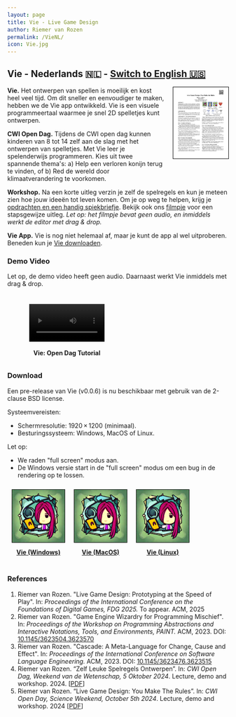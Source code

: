 ```yaml
---
layout: page
title: Vie - Live Game Design
author: Riemer van Rozen
permalink: /VieNL/
icon: Vie.jpg
---
```

## Vie - Nederlands 🇳🇱 - <a href="/Vie/">Switch to English 🇺🇸</a>
<div style="text-align: center; font-weight: bold; float: right; padding-left: 20px; padding-bottom: 20px; width: 25%;">
  <a href="/assets/CWI_Open_Day_2024_Assignments.pdf">
    <img src="/assets/CWI_Open_Day_2024_Assignments.jpg" style="border: 1px solid black;">
  </a>
</div>

**Vie.**
Het ontwerpen van spellen is moeilijk en kost heel veel tijd. Om dit sneller en eenvoudiger te maken, hebben we de Vie app ontwikkeld. Vie is een visuele programmeertaal waarmee je snel 2D spelletjes kunt ontwerpen.

**CWI Open Dag.**
Tijdens de CWI open dag kunnen kinderen van 8 tot 14 zelf aan de slag met het ontwerpen van spelletjes. Met Vie leer je spelenderwijs programmeren. Kies uit twee spannende thema's: 
a) Help een verloren konijn terug te vinden, of 
b) Red de wereld door klimaatverandering te voorkomen.

**Workshop.**
Na een korte uitleg verzin je zelf de spelregels en kun je meteen zien hoe jouw ideeën tot leven komen. Om je op weg te helpen, krijg je [opdrachten en een handig spiekbriefje](/assets/CWI_Open_Dag_2024_Opdrachten.pdf). Bekijk ook ons [filmpje](#demo) voor een stapsgewijze uitleg. *Let op: het filmpje bevat geen audio, en inmiddels werkt de editor met drag & drop.*

**Vie App.** Vie is nog niet helemaal af, maar je kunt de app al wel uitproberen. Beneden kun je [Vie downloaden](#download).

### <a name="demo"></a>Demo Video
Let op, de demo video heeft geen audio.
Daarnaast werkt Vie inmiddels met drag & drop.

<div style="display:flex; width: 100%; overflow: hidden;">
  <div style="float: left; width: 50%; text-align: center; font-weight: bold; padding: 10px;">
    <figure class="video_container">
      <video controls="true" allowfullscreen="true" width="100%">
        <source src="/assets/Vie_demo_NL_subtitles.mp4">
      </video>
    </figure>
    <div>Vie: Open Dag Tutorial</div>
  </div>
</div>

### <a name="download"></a>Download
Een pre-release van Vie (v0.0.6) is nu beschikbaar met gebruik van de 2-clause BSD license.

Systeemvereisten:
* Schermresolutie: 1920 × 1200 (minimaal).
* Besturingssysteem: Windows, MacOS of Linux.

Let op:
* We raden "full screen" modus aan.
* De Windows versie start in de "full screen" modus om een bug in de rendering op te lossen.

<div style="display:flex; width: 100%; overflow: hidden;">
  <div style="text-align: center; font-weight: bold; float:left; padding: 10px;">
    <a href="/assets/Vie/Vie_Win_v006.zip">
      <img src="/assets/Vie.jpg" style="max-width: 120px; border: 1px solid black;">
      <div style="padding: 10px;">Vie (Windows)</div>
    </a>
  </div>

  <div style="text-align: center; font-weight: bold; float:left; padding: 10px;">
    <a href="/assets/Vie/Vie_Mac_v006.dmg">
      <img src="/assets/Vie.jpg" style="max-width: 120px; border: 1px solid black;">
      <div style="padding: 10px;">Vie (MacOS)</div>
    </a>
  </div>

  <div style="text-align: center; font-weight: bold; float:left; padding: 10px;">
    <a href="/assets/Vie/Vie_Linux_v006.zip">
      <img src="/assets/Vie.jpg" style="max-width: 120px; border: 1px solid black;">
      <div style="padding: 10px;">Vie (Linux)</div>
    </a>
  </div>
</div>

### References
1. Riemer van Rozen. "Live Game Design: Prototyping at the Speed of Play". In: *Proceedings of the International Conference on the Foundations of Digital Games, FDG 2025.* To appear. ACM, 2025
2. Riemer van Rozen. "Game Engine Wizardry for Programming Mischief". In: *Proceedings of the Workshop on Programming Abstractions and Interactive Notations, Tools, and Environments, PAINT.* ACM, 2023. DOI: [10.1145/3623504.3623570](https://doi.org/10.1145/3623504.3623570)
3. Riemer van Rozen. "Cascade: A Meta-Language for Change, Cause and Effect". In: *Proceedings of the International Conference on Software Language Engineering.* ACM, 2023. DOI: [10.1145/3623476.3623515](https://doi.org/10.1145/3623476.3623515)
4. Riemer van Rozen. “Zelf Leuke Spelregels Ontwerpen”. In: *CWI Open Dag,
Weekend van de Wetenschap, 5 Oktober 2024*. Lecture, demo and workshop. 2024. [[PDF](/assets/CWI_Open_Dag_2024_Opdrachten.pdf)]
5. Riemer van Rozen. “Live Game Design: You Make The Rules”. In: *CWI Open Day,
Science Weekend, October 5th 2024*. Lecture, demo and workshop. 2024  [[PDF](/assets/CWI_Open_Day_2024_Assignments.pdf)]